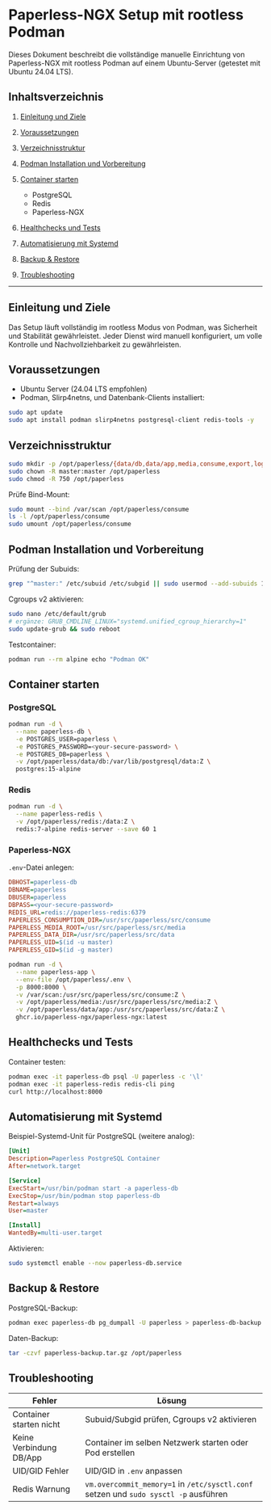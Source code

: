 # Paperless-NGX Setup mit rootless Podman

Dieses Dokument beschreibt die vollständige manuelle Einrichtung von Paperless-NGX mit rootless Podman auf einem Ubuntu-Server (getestet mit Ubuntu 24.04 LTS).

## Inhaltsverzeichnis

1. [Einleitung und Ziele](#einleitung-und-ziele)
2. [Voraussetzungen](#voraussetzungen)
3. [Verzeichnisstruktur](#verzeichnisstruktur)
4. [Podman Installation und Vorbereitung](#podman-installation-und-vorbereitung)
5. [Container starten](#container-starten)

   * PostgreSQL
   * Redis
   * Paperless-NGX
6. [Healthchecks und Tests](#healthchecks-und-tests)
7. [Automatisierung mit Systemd](#automatisierung-mit-systemd)
8. [Backup & Restore](#backup--restore)
9. [Troubleshooting](#troubleshooting)

---

## Einleitung und Ziele

Das Setup läuft vollständig im rootless Modus von Podman, was Sicherheit und Stabilität gewährleistet. Jeder Dienst wird manuell konfiguriert, um volle Kontrolle und Nachvollziehbarkeit zu gewährleisten.

## Voraussetzungen

* Ubuntu Server (24.04 LTS empfohlen)
* Podman, Slirp4netns, und Datenbank-Clients installiert:

```bash
sudo apt update
sudo apt install podman slirp4netns postgresql-client redis-tools -y
```

## Verzeichnisstruktur

```bash
sudo mkdir -p /opt/paperless/{data/db,data/app,media,consume,export,logs,redis}
sudo chown -R master:master /opt/paperless
sudo chmod -R 750 /opt/paperless
```

Prüfe Bind-Mount:

```bash
sudo mount --bind /var/scan /opt/paperless/consume
ls -l /opt/paperless/consume
sudo umount /opt/paperless/consume
```

## Podman Installation und Vorbereitung

Prüfung der Subuids:

```bash
grep "^master:" /etc/subuid /etc/subgid || sudo usermod --add-subuids 100000-165535 --add-subgids 100000-165535 master
```

Cgroups v2 aktivieren:

```bash
sudo nano /etc/default/grub
# ergänze: GRUB_CMDLINE_LINUX="systemd.unified_cgroup_hierarchy=1"
sudo update-grub && sudo reboot
```

Testcontainer:

```bash
podman run --rm alpine echo "Podman OK"
```

## Container starten

### PostgreSQL

```bash
podman run -d \
  --name paperless-db \
  -e POSTGRES_USER=paperless \
  -e POSTGRES_PASSWORD=<your-secure-password> \
  -e POSTGRES_DB=paperless \
  -v /opt/paperless/data/db:/var/lib/postgresql/data:Z \
  postgres:15-alpine
```

### Redis

```bash
podman run -d \
  --name paperless-redis \
  -v /opt/paperless/redis:/data:Z \
  redis:7-alpine redis-server --save 60 1
```

### Paperless-NGX

`.env`-Datei anlegen:

```ini
DBHOST=paperless-db
DBNAME=paperless
DBUSER=paperless
DBPASS=<your-secure-password>
REDIS_URL=redis://paperless-redis:6379
PAPERLESS_CONSUMPTION_DIR=/usr/src/paperless/src/consume
PAPERLESS_MEDIA_ROOT=/usr/src/paperless/src/media
PAPERLESS_DATA_DIR=/usr/src/paperless/src/data
PAPERLESS_UID=$(id -u master)
PAPERLESS_GID=$(id -g master)
```

```bash
podman run -d \
  --name paperless-app \
  --env-file /opt/paperless/.env \
  -p 8000:8000 \
  -v /var/scan:/usr/src/paperless/src/consume:Z \
  -v /opt/paperless/media:/usr/src/paperless/src/media:Z \
  -v /opt/paperless/data/app:/usr/src/paperless/src/data:Z \
  ghcr.io/paperless-ngx/paperless-ngx:latest
```

## Healthchecks und Tests

Container testen:

```bash
podman exec -it paperless-db psql -U paperless -c '\l'
podman exec -it paperless-redis redis-cli ping
curl http://localhost:8000
```

## Automatisierung mit Systemd

Beispiel-Systemd-Unit für PostgreSQL (weitere analog):

```ini
[Unit]
Description=Paperless PostgreSQL Container
After=network.target

[Service]
ExecStart=/usr/bin/podman start -a paperless-db
ExecStop=/usr/bin/podman stop paperless-db
Restart=always
User=master

[Install]
WantedBy=multi-user.target
```

Aktivieren:

```bash
sudo systemctl enable --now paperless-db.service
```

## Backup & Restore

PostgreSQL-Backup:

```bash
podman exec paperless-db pg_dumpall -U paperless > paperless-db-backup.sql
```

Daten-Backup:

```bash
tar -czvf paperless-backup.tar.gz /opt/paperless
```

## Troubleshooting

| Fehler                  | Lösung                                                                               |
| ----------------------- | ------------------------------------------------------------------------------------ |
| Container starten nicht | Subuid/Subgid prüfen, Cgroups v2 aktivieren                                          |
| Keine Verbindung DB/App | Container im selben Netzwerk starten oder Pod erstellen                              |
| UID/GID Fehler          | UID/GID in `.env` anpassen                                                           |
| Redis Warnung           | `vm.overcommit_memory=1` in `/etc/sysctl.conf` setzen und `sudo sysctl -p` ausführen |
